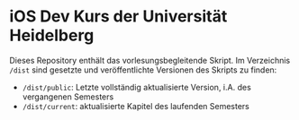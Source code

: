 iOS Dev Kurs der Universität Heidelberg
=======================================

Dieses Repository enthält das vorlesungsbegleitende Skript. Im Verzeichnis `/dist` sind gesetzte und veröffentlichte Versionen des Skripts zu finden:

- `/dist/public`: Letzte vollständig aktualisierte Version, i.A. des vergangenen Semesters
- `/dist/current`: aktualisierte Kapitel des laufenden Semesters

